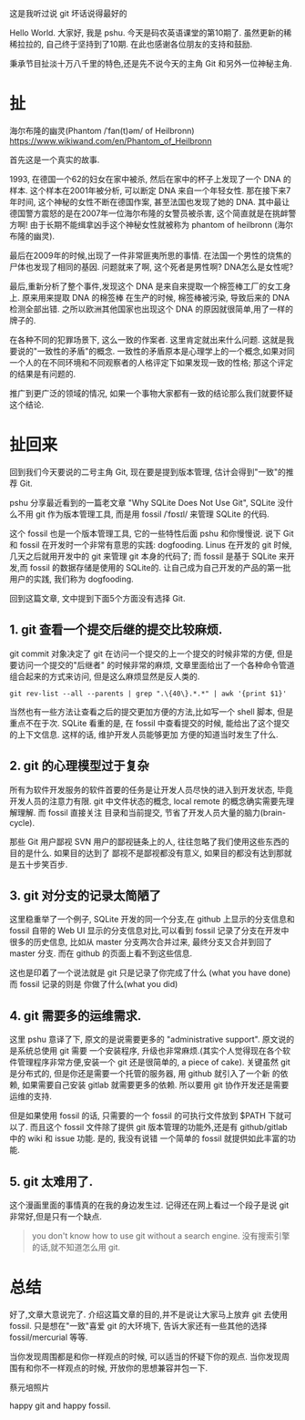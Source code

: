 这是我听过说 git 坏话说得最好的

Hello World. 大家好, 我是 pshu. 今天是码农英语课堂的第10期了.
虽然更新的稀稀拉拉的, 自己终于坚持到了10期. 在此也感谢各位朋友的支持和鼓励.

秉承节目扯淡十万八千里的特色,还是先不说今天的主角 Git 和另外一位神秘主角.

# 扯

海尔布隆的幽灵(Phantom /ˈfan(t)əm/  of Heilbronn)
https://www.wikiwand.com/en/Phantom_of_Heilbronn

首先这是一个真实的故事.

1993, 在德国一个62的妇女在家中被杀, 然后在家中的杯子上发现了一个 DNA 的样本. 这个样本在2001年被分析,
可以断定 DNA 来自一个年轻女性. 那在接下来7年时间, 这个神秘的女性不断在德国作案, 甚至法国也发现了她的
DNA. 其中最让德国警方震怒的是在2007年一位海尔布隆的女警员被杀害, 这个简直就是在挑衅警方啊!
由于长期不能缉拿凶手这个神秘女性就被称为 phantom of heilbronn (海尔布隆的幽灵).

最后在2009年的时候,出现了一件非常匪夷所思的事情. 在法国一个男性的烧焦的尸体也发现了相同的基因.
问题就来了啊, 这个死者是男性啊? DNA怎么是女性呢?

最后,重新分析了整个事件,发现这个 DNA 是来自来提取一个棉签棒工厂的女工身上. 原来用来提取 DNA 的棉签棒
在生产的时候, 棉签棒被污染, 导致后来的 DNA 检测全部出错. 之所以欧洲其他国家也出现这个 DNA 的原因就很简单,用了一样的牌子的.


在各种不同的犯罪场景下, 这么一致的作案者. 这里肯定就出来什么问题. 这就是我要说的"一致性的矛盾"的概念.
一致性的矛盾原本是心理学上的一个概念,如果对同一个人的在不同环境和不同观察者的人格评定下如果发现一致的性格; 那这个评定的结果是有问题的.

推广到更广泛的领域的情况, 如果一个事物大家都有一致的结论那么我们就要怀疑这个结论.


# 扯回来

回到我们今天要说的二号主角 Git, 现在要是提到版本管理, 估计会得到"一致"的推荐 Git.

pshu 分享最近看到的一篇老文章 "Why SQLite Does Not Use Git", SQLite 没什么不用 git 作为版本管理工具, 而是用 fossil /ˈfɒsɪl/  来管理 SQLite 的代码.

这个 fossil 也是一个版本管理工具, 它的一些特性后面 pshu 和你慢慢说. 说下 Git 和 fossil
在开发时一个非常有意思的实践: dogfooding. Linus 在开发的 git 时候,
几天之后就用开发中的 git 来管理 git 本身的代码了; 而 fossil 是基于 SQLite 来开发,而 fossil
的数据存储是使用的 SQLite的. 让自己成为自己开发的产品的第一批用户的实践, 我们称为 dogfooding.

回到这篇文章, 文中提到下面5个方面没有选择 Git.

## 1. git 查看一个提交后继的提交比较麻烦.

git commit 对象决定了 git 在访问一个提交的上一个提交的时候非常的方便, 但是要访问一个提交的"后继者"
的时候非常的麻烦, 文章里面给出了一个各种命令管道组合起来的方式来访问, 但是这么麻烦显然是反人类的.

```
git rev-list --all --parents | grep ".\{40\}.*.*" | awk '{print $1}'
```

当然也有一些方法让查看之后的提交更加方便的方法,比如写一个 shell 脚本, 但是重点不在于次. SQLite 看重的是, 在 fossil 中查看提交的时候, 能给出了这个提交的上下文信息. 这样的话, 维护开发人员能够更加
方便的知道当时发生了什么.

## 2. git 的心理模型过于复杂

所有为软件开发服务的软件首要的任务是让开发人员尽快的进入到开发状态, 毕竟开发人员的注意力有限.
git 中文件状态的概念, local remote 的概念确实需要先理解理解. 而 fossil 直接关注
目录和当前提交, 节省了开发人员大量的脑力(brain-cycle).

那些 Git 用户鄙视 SVN 用户的鄙视链条上的人, 往往忽略了我们使用这些东西的目的是什么. 如果目的达到了
鄙视不是鄙视都没有意义, 如果目的都没有达到那就是五十步笑百步.


## 3. git 对分支的记录太简陋了

这里稳重举了一个例子, SQLite 开发的同一个分支,在 github 上显示的分支信息和 fossil 自带的 Web UI 显示的分支信息对比,可以看到 fossil 记录了分支在开发中很多的历史信息, 比如从 master 分支两次合并过来, 最终分支又合并到回了 master 分支. 而在 github 的页面上看不到这些信息.

这也是印着了一个说法就是 git 只是记录了你完成了什么 (what you have done) 而 fossil 记录的则是
你做了什么(what you did)


## 4. git 需要多的运维需求.

这里 pshu 意译了下, 原文的是说需要更多的 "administrative support". 原文说的是系统总使用 git 需要
一个安装程序, 升级也非常麻烦.(其实个人觉得现在各个软件管理程序非常方便,安装一个 git 还是很简单的,  a piece of cake). 关键虽然 git 是分布式的, 但是你还是需要一个托管的服务器, 用 github 就引入了一个新
的依赖, 如果需要自己安装 gitlab 就需要更多的依赖. 所以要用 git 协作开发还是需要运维的支持.

但是如果使用 fossil 的话, 只需要的一个 fossil 的可执行文件放到 $PATH 下就可以了. 而且这个 fossil 文件除了提供 git 版本管理的功能外,还是有 github/gitlab 中的 wiki 和 issue 功能. 是的, 我没有说错
一个简单的 fossil 就提供如此丰富的功能.


## 5. git 太难用了.

这个漫画里面的事情真的在我的身边发生过.
记得还在网上看过一个段子是说 git 非常好,但是只有一个缺点.

> you don't know how to use git without a search engine.
> 没有搜索引擎的话,就不知道怎么用 git.


# 总结

好了,文章大意说完了. 介绍这篇文章的目的,并不是说让大家马上放弃 git 去使用 fossil.
只是想在"一致"喜爱 git 的大环境下, 告诉大家还有一些其他的选择 fossil/mercurial 等等.

当你发现周围都是和你一样观点的时候, 可以适当的怀疑下你的观点.
当你发现周围有和你不一样观点的时候, 开放你的思想兼容并包一下.

蔡元培照片

happy git and happy fossil.
